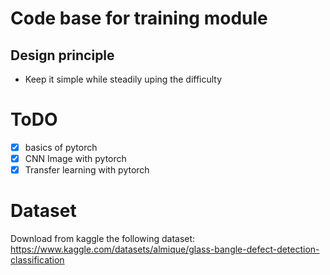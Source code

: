 # Code base for training module

## Design principle
- Keep it simple while steadily uping the difficulty

# ToDO
- [x] basics of pytorch
- [x] CNN Image with pytorch
- [x] Transfer learning with pytorch

# Dataset
Download from kaggle the following dataset:
https://www.kaggle.com/datasets/almique/glass-bangle-defect-detection-classification